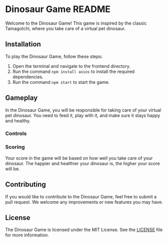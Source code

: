 # Dinosaur Game README

Welcome to the Dinosaur Game! This game is inspired by the classic Tamagotchi, where you take care of a virtual pet dinosaur. 

## Installation

To play the Dinosaur Game, follow these steps:

1. Open the terminal and navigate to the frontend directory.
2. Run the command `npm install axios` to install the required dependencies.
3. Run the command `npm start` to start the game.

## Gameplay

In the Dinosaur Game, you will be responsible for taking care of your virtual pet dinosaur. You need to feed it, play with it, and make sure it stays happy and healthy.

### Controls



### Scoring

Your score in the game will be based on how well you take care of your dinosaur. The happier and healthier your dinosaur is, the higher your score will be.

## Contributing

If you would like to contribute to the Dinosaur Game, feel free to submit a pull request. We welcome any improvements or new features you may have.

## License

The Dinosaur Game is licensed under the MIT License. See the [LICENSE](./LICENSE) file for more information.
